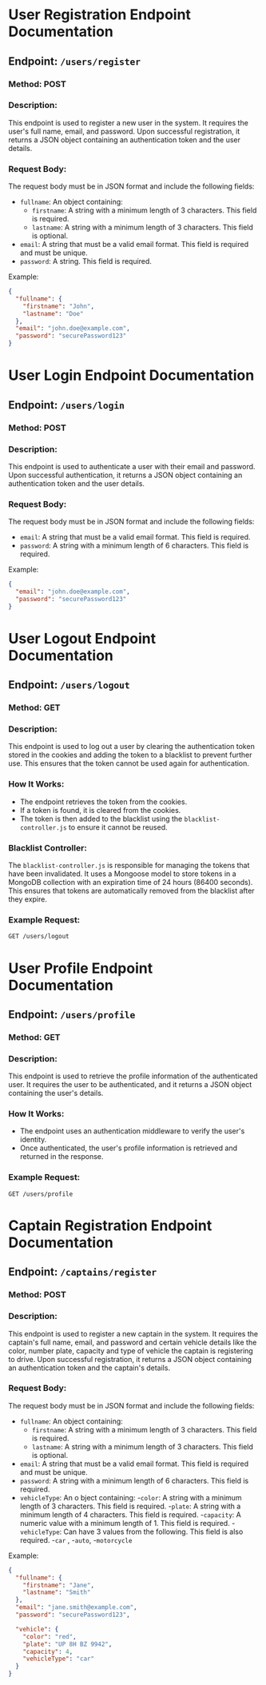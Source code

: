 # User Registration Endpoint Documentation

## Endpoint: `/users/register`

### Method: POST

### Description:

This endpoint is used to register a new user in the system. It requires the user's full name, email, and password. Upon successful registration, it returns a JSON object containing an authentication token and the user details.

### Request Body:

The request body must be in JSON format and include the following fields:

- `fullname`: An object containing:
  - `firstname`: A string with a minimum length of 3 characters. This field is required.
  - `lastname`: A string with a minimum length of 3 characters. This field is optional.
- `email`: A string that must be a valid email format. This field is required and must be unique.
- `password`: A string. This field is required.

Example:

```json
{
  "fullname": {
    "firstname": "John",
    "lastname": "Doe"
  },
  "email": "john.doe@example.com",
  "password": "securePassword123"
}
```

# User Login Endpoint Documentation

## Endpoint: `/users/login`

### Method: POST

### Description:

This endpoint is used to authenticate a user with their email and password. Upon successful authentication, it returns a JSON object containing an authentication token and the user details.

### Request Body:

The request body must be in JSON format and include the following fields:

- `email`: A string that must be a valid email format. This field is required.
- `password`: A string with a minimum length of 6 characters. This field is required.

Example:

```json
{
  "email": "john.doe@example.com",
  "password": "securePassword123"
}
```

# User Logout Endpoint Documentation

## Endpoint: `/users/logout`

### Method: GET

### Description:

This endpoint is used to log out a user by clearing the authentication token stored in the cookies and adding the token to a blacklist to prevent further use. This ensures that the token cannot be used again for authentication.

### How It Works:

- The endpoint retrieves the token from the cookies.
- If a token is found, it is cleared from the cookies.
- The token is then added to the blacklist using the `blacklist-controller.js` to ensure it cannot be reused.

### Blacklist Controller:

The `blacklist-controller.js` is responsible for managing the tokens that have been invalidated. It uses a Mongoose model to store tokens in a MongoDB collection with an expiration time of 24 hours (86400 seconds). This ensures that tokens are automatically removed from the blacklist after they expire.

### Example Request:

```http
GET /users/logout
```

# User Profile Endpoint Documentation

## Endpoint: `/users/profile`

### Method: GET

### Description:

This endpoint is used to retrieve the profile information of the authenticated user. It requires the user to be authenticated, and it returns a JSON object containing the user's details.

### How It Works:

- The endpoint uses an authentication middleware to verify the user's identity.
- Once authenticated, the user's profile information is retrieved and returned in the response.

### Example Request:

```http
GET /users/profile
```

# Captain Registration Endpoint Documentation

## Endpoint: `/captains/register`

### Method: POST

### Description:

This endpoint is used to register a new captain in the system. It requires the captain's full name, email, and password and certain vehicle details like the color, number plate, capacity and type of vehicle the captain is registering to drive. Upon successful registration, it returns a JSON object containing an authentication token and the captain's details.

### Request Body:

The request body must be in JSON format and include the following fields:

- `fullname`: An object containing:
  - `firstname`: A string with a minimum length of 3 characters. This field is required.
  - `lastname`: A string with a minimum length of 3 characters. This field is optional.
- `email`: A string that must be a valid email format. This field is required and must be unique.
- `password`: A string with a minimum length of 6 characters. This field is required.
- `vehicleType`: An o bject containing: -`color`: A string with a minimum length of 3 characters. This field is required. -`plate`: A string with a minimum length of 4 characters. This field is required. -`capacity`: A numeric value with a minimum length of 1. This field is required. -`vehicleType`: Can have 3 values from the following. This field is also required. -`car` , -`auto`, -`motorcycle`

Example:

```json
{
  "fullname": {
    "firstname": "Jane",
    "lastname": "Smith"
  },
  "email": "jane.smith@example.com",
  "password": "securePassword123",

  "vehicle": {
    "color": "red",
    "plate": "UP 8H BZ 9942",
    "capacity": 4,
    "vehicleType": "car"
  }
}
```
